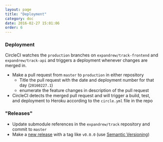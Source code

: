 ```yaml
---
layout: page
title: "Deployment"
category: doc
date: 2016-02-27 15:01:06
order: 6
---
```


### Deployment

CircleCI watches the `production` branches on `expandrew/track-frontend` and `expandrew/track-api` and triggers a deployment whenever changes are merged in.

- Make a pull request from `master` to `production` in either repository 
  - Title the pull request with the date and deployment number for that day (`20160227.1`)
  - enumerate the feature changes in description of the pull request
- CircleCI detects the merged pull request and will trigger a build, test, and deployment to Heroku according to the `circle.yml` file in the repo

### "Releases"

- Update submodule references in the `expandrew/track` repository and commit to `master`
- Make a [new release](https://github.com/expandrew/track/releases/new) with a tag like `v0.0.0` (use [Semantic Versioning](http://semver.org/))
